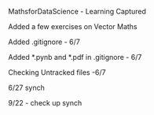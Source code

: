 MathsforDataScience - Learning Captured

Added a few exercises on Vector Maths

Added .gitignore - 6/7

Added *.pynb and *.pdf in .gitignore - 6/7

Checking Untracked files -6/7

6/27 synch

9/22 - check up synch